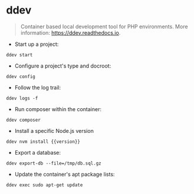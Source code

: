 # ddev

> Container based local development tool for PHP environments.
> More information: <https://ddev.readthedocs.io>.

- Start up a project:

`ddev start`

- Configure a project's type and docroot:

`ddev config`

- Follow the log trail:

`ddev logs -f`

- Run composer within the container:

`ddev composer`

- Install a specific Node.js version

`ddev nvm install {{version}}`

- Export a database:

`ddev export-db --file=/tmp/db.sql.gz`

- Update the container's apt package lists:

`ddev exec sudo apt-get update`
